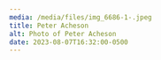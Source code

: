 ```yaml
---
media: /media/files/img_6686-1-.jpeg
title: Peter Acheson
alt: Photo of Peter Acheson
date: 2023-08-07T16:32:00-0500
---
```

